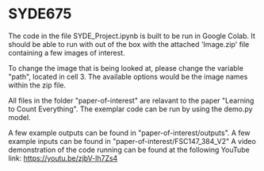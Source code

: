 # SYDE675

The code in the file SYDE_Project.ipynb is built to be run in Google Colab. It should be able to run with out of the box with the attached 'Image.zip' file containing a few images of interest. 

To change the image that is being looked at, please change the variable "path", located in cell 3. The available options would be the image names within the zip file.



All files in the folder "paper-of-interest" are relavant to the paper "Learning to Count Everything". The exemplar code can be run by using the demo.py model. 

A few example outputs can be found in "paper-of-interest/outputs". 
A few example inputs can be found in "paper-of-interest/FSC147_384_V2"
A video demonstration of the code running can be found at the following YouTube link: https://youtu.be/zjbV-lh7Zs4
